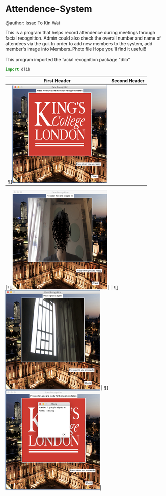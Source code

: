 # Attendence-System
@author: Issac To Kin Wai



This is a program that helps record attendence during meetings through facial recognition.
Admin could also check the overall number and name of attendees via the gui.
In order to add new members to the system, add member's image into Members_Photo file
Hope you'll find it useful!!<br/>
<br/>
This program imported the facial recognition package "dlib"
```python
import dlib
```

| First Header  | Second Header |
| ------------- | ------------- |
| ![]<img src="https://github.com/issacto/Attendence-System/blob/master/Images/Menu.png" width="300">
 |
![]<img src="https://github.com/issacto/Attendence-System/blob/master/Images/Members%20taken.png" width="300"> |
| 
![]<img src="https://github.com/issacto/Attendence-System/blob/master/Images/Noone%20spotted.png" width="300">
|
![]<img src="https://github.com/issacto/Attendence-System/blob/master/Images/people%20signed%20in.png" width="300">|



<br>

<br>

